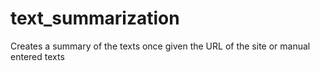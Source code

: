 # text_summarization
Creates a summary of the texts once given the URL of the site or manual entered texts
